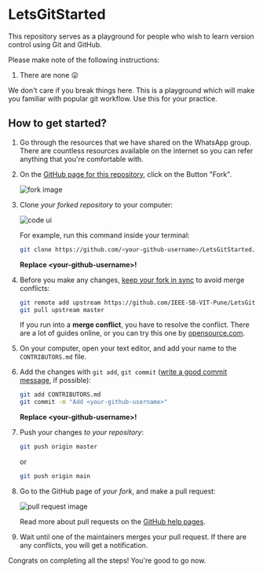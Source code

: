 # LetsGitStarted
This repository serves as a playground for people who wish to learn version control using Git and GitHub.

Please make note of the following instructions:
1. There are none 😛

We don't care if you break things here. This is a playground which will make you familiar with popular git workflow. Use this for your practice.

## How to get started?
1. Go through the resources that we have shared on the WhatsApp group. There are countless resources available on the internet so you can refer anything that you're comfortable with.

2. On the [GitHub page for this repository](https://github.com/IEEE-SB-VIT-PUNE/LetsGitStarted), click on the Button "Fork". 

   ![fork image](https://help.github.com/assets/images/help/repository/fork_button.jpg)

3. Clone _your forked repository_ to your computer:

   ![code ui](https://docs.github.com/assets/images/help/repository/code-button.png)

    For example, run this command inside your terminal:

    ```bash
    git clone https://github.com/<your-github-username>/LetsGitStarted.git
    ```

    **Replace \<your-github-username\>!**

4. Before you make any changes, [keep your fork in sync](https://www.freecodecamp.org/news/how-to-sync-your-fork-with-the-original-git-repository/) to avoid merge conflicts:

    ```bash
    git remote add upstream https://github.com/IEEE-SB-VIT-Pune/LetsGitStarted.git
    git pull upstream master
    ```

    If you run into a **merge conflict**, you have to resolve the conflict. There are a lot of guides online, or you can try this one by [opensource.com](https://opensource.com/article/20/4/git-merge-conflict).

5. On your computer, open your text editor, and add your name to the `CONTRIBUTORS.md` file.

6. Add the changes with `git add`, `git commit` ([write a good commit message](https://chris.beams.io/posts/git-commit/), if possible):

    ```bash
    git add CONTRIBUTORS.md
    git commit -m "Add <your-github-username>"
    ```

    **Replace \<your-github-username\>!**

7. Push your changes _to your repository_:

    ```bash
    git push origin master
    ```
    or 
    ```bash
    git push origin main
    ```

8. Go to the GitHub page of _your fork_, and make a pull request:

    ![pull request image](https://help.github.com/assets/images/help/pull_requests/choose-base-and-compare-branches.png)

    Read more about pull requests on the [GitHub help pages](https://help.github.com/en/github/collaborating-with-issues-and-pull-requests/creating-a-pull-request).

9. Wait until one of the maintainers merges your pull request. If there are any conflicts, you will get a notification.

Congrats on completing all the steps! You're good to go now.
